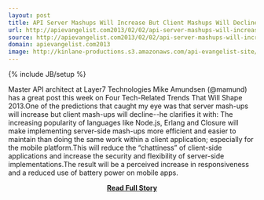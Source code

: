 ```yaml
---
layout: post
title: API Server Mashups Will Increase But Client Mashups Will Decline
url: http://apievangelist.com2013/02/02/api-server-mashups-will-increase-but-client-mashups-will-decline/
source: http://apievangelist.com2013/02/02/api-server-mashups-will-increase-but-client-mashups-will-decline/
domain: apievangelist.com2013
image: http://kinlane-productions.s3.amazonaws.com/api-evangelist-site/blog/Mike-Amundsen.jpg
---
```

{% include JB/setup %}<p>Master API architect at Layer7 Technologies Mike Amundsen (@mamund) has a great post this week on Four Tech-Related Trends That Will Shape 2013.One of the predictions that caught my eye was that server mash-ups will increase but client mash-ups will decline--he clarifies it with: The increasing popularity of languages like Node.js, Erlang and Closure will make implementing server-side mash-ups more efficient and easier to maintain than doing the same work within a client application; especially for the mobile platform.This will reduce the “chattiness” of client-side applications and increase the security and flexibility of server-side implementations.The result will be a perceived increase in responsiveness and a reduced use of battery power on mobile apps.</p>
<center><p><a href="http://apievangelist.com2013/02/02/api-server-mashups-will-increase-but-client-mashups-will-decline/" style='padding:25px; font-sze:18px; font-weight: bold;'>Read Full Story</a></p></center>
